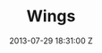 ---
title: Wings
date: 2013-07-29 18:31:00 Z
position: 6
cover: "/uploads/wings-acoustic.jpg"
itunes: https://itunes.apple.com/us/album/wings-acoustic-single/id1013935108
amazon: 
google: 
stream: https://open.spotify.com/album/0zKFZC6ieoYGW8IRvRWmoh
layout: music
tracks:
- name: Wings
  watch: 
  lyrics_md:
---